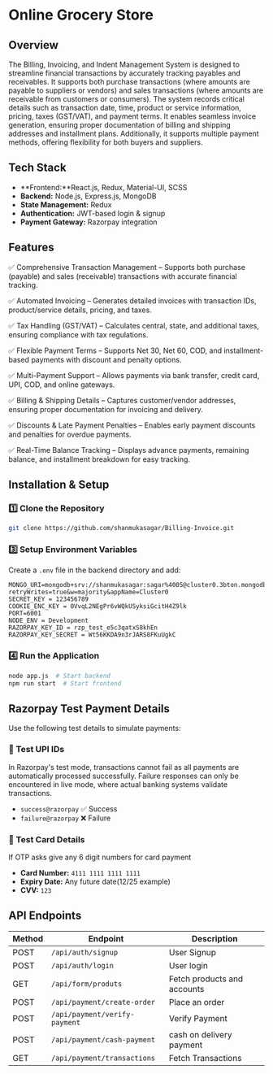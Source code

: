 # Online Grocery Store

## Overview
The Billing, Invoicing, and Indent Management System is designed to streamline financial transactions by accurately tracking payables and receivables. It supports both purchase transactions (where amounts are payable to suppliers or vendors) and sales transactions (where amounts are receivable from customers or consumers). The system records critical details such as transaction date, time, product or service information, pricing, taxes (GST/VAT), and payment terms. It enables seamless invoice generation, ensuring proper documentation of billing and shipping addresses and installment plans. Additionally, it supports multiple payment methods, offering flexibility for both buyers and suppliers. 

## Tech Stack
- **Frontend:**React.js, Redux, Material-UI, SCSS
- **Backend:** Node.js, Express.js, MongoDB
- **State Management:** Redux
- **Authentication:** JWT-based login & signup
- **Payment Gateway:** Razorpay integration

## Features
✅ Comprehensive Transaction Management – Supports both purchase (payable) and sales (receivable) transactions with accurate financial tracking.

✅ Automated Invoicing – Generates detailed invoices with transaction IDs, product/service details, pricing, and taxes.

✅ Tax Handling (GST/VAT) – Calculates central, state, and additional taxes, ensuring compliance with tax regulations.

✅ Flexible Payment Terms – Supports Net 30, Net 60, COD, and installment-based payments with discount and penalty options.

✅ Multi-Payment Support – Allows payments via bank transfer, credit card, UPI, COD, and online gateways.

✅ Billing & Shipping Details – Captures customer/vendor addresses, ensuring proper documentation for invoicing and delivery.

✅ Discounts & Late Payment Penalties – Enables early payment discounts and penalties for overdue payments.

✅ Real-Time Balance Tracking – Displays advance payments, remaining balance, and installment breakdown for easy tracking.

## Installation & Setup

### 1️⃣ Clone the Repository
```sh
git clone https://github.com/shanmukasagar/Billing-Invoice.git
```

### 3️⃣ Setup Environment Variables
Create a `.env` file in the backend directory and add:
```env
MONGO_URI=mongodb+srv://shanmukasagar:sagar%4005@cluster0.3bton.mongodb.net/?retryWrites=true&w=majority&appName=Cluster0
SECRET_KEY = 123456789
COOKIE_ENC_KEY = 0VvqL2NEgPr6vWQkUSyksiGcitH4Z9lk
PORT=6001
NODE_ENV = Development
RAZORPAY_KEY_ID = rzp_test_e5c3qatxS8khEn
RAZORPAY_KEY_SECRET = Wt56KKDA9n3rJARS8FKuUgkC

```

### 4️⃣ Run the Application
```sh
node app.js  # Start backend
npm run start  # Start frontend
```

## Razorpay Test Payment Details
Use the following test details to simulate payments:

### 🔹 Test UPI IDs
 In Razorpay's test mode, transactions cannot fail as all payments are automatically processed successfully. Failure responses can only be encountered in live mode, where actual banking systems validate transactions.
- `success@razorpay`  ✅ Success
- `failure@razorpay`  ❌ Failure

### 🔹 Test Card Details
If OTP asks give any 6 digit numbers for card payment
- **Card Number:** `4111 1111 1111 1111`
- **Expiry Date:** Any future date(12/25 example)
- **CVV:** `123`

## API Endpoints
| Method | Endpoint | Description |
|--------|-------------|----------------|
| POST | `/api/auth/signup` | User Signup |
| POST | `/api/auth/login` | User login |
| GET | `/api/form/produts` | Fetch products and accounts |
| POST | `/api/payment/create-order` | Place an order |
| POST | `/api/payment/verify-payment` | Verify Payment|
| POST | `/api/payment/cash-payment` | cash on delivery payment |
| GET | `/api/payment/transactions` | Fetch Transactions |



